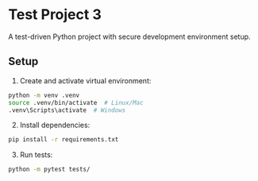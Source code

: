 # Test Project 3

A test-driven Python project with secure development environment setup.

## Setup

1. Create and activate virtual environment:
```bash
python -m venv .venv
source .venv/bin/activate  # Linux/Mac
.venv\Scripts\activate  # Windows
```

2. Install dependencies:
```bash
pip install -r requirements.txt
```

3. Run tests:
```bash
python -m pytest tests/
```